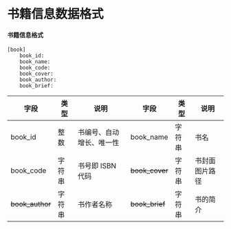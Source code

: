 # 书籍信息数据格式

#### 书籍信息格式

```
[book]
	book_id:
	book_name:
	book_code:
	book_cover:
	book_author:
	book_brief:
```

| 字段     | 类型    | 说明      | 字段  | 类型    | 说明   |
| -------- | ------ | -------- | ---- | ------ | ------ |
| book_id | 整数    | 书编号、自动增长、唯一性 | book_name | 字符串  | 书名 |
| book_code | 字符串  | 书号即 ISBN 代码 | ~~book_cover~~ | 字符串 | 书封面图片路径 |
| ~~book_author~~ | 字符串 | 书作者名称 | ~~book_brief~~ | 字符串 | 书的简介 |





